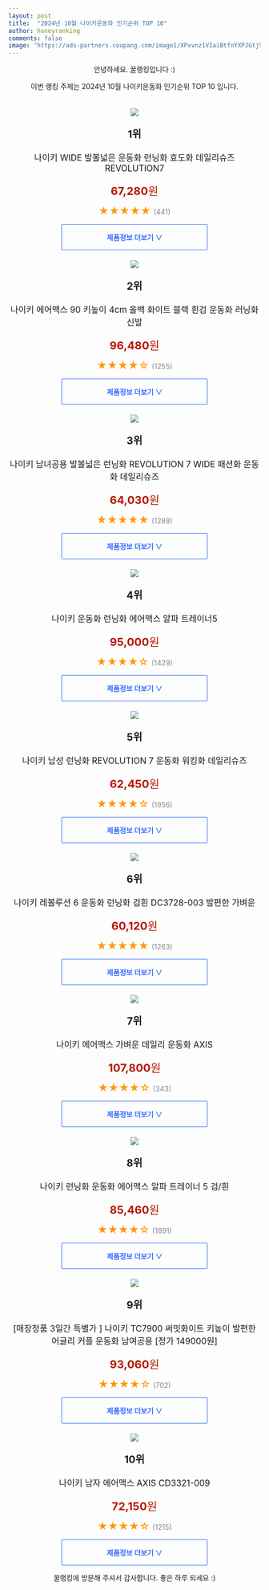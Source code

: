 ```yaml
---
layout: post
title:  "2024년 10월 나이키운동화 인기순위 TOP 10"
author: honeyranking
comments: false
image: "https://ads-partners.coupang.com/image1/XPxvnz1VIaiBtfnYXPJGtj5hd2gesB4xrJwR-TOoSuIPCdAu_Y4h_MTDwcajeKK8SoRCAHlx8xkS0jB2zbzQ6lDL96IclGwGYQJEoYLrYkK6jUOzpe6IKDDzEk9cwpMJI9hJUqv7U4eWzJ20J0XDXCTBCi5paF62aAl3Qv9WZzRdRt3ITm_LKFpowETrs1dtFgr5wHSujJLrm0ndNIRLOnJplpfXYaqBLGwC47Z9H-USVcq5MPR-rB52kgAOHKXTwd_dYD2fbsqGX2D_EW3Vr8uQszGJtP8dGVTfY_tHDAPn1BZj0iCcQfA="
---
```

<p style="text-align: center;">안녕하세요. 꿀랭킹입니다 :)</p>
<p style="text-align: center;">이번 랭킹 주제는 2024년 10월 나이키운동화 인기순위 TOP 10 입니다.</p><center><img src="https://ads-partners.coupang.com/image1/XPxvnz1VIaiBtfnYXPJGtj5hd2gesB4xrJwR-TOoSuIPCdAu_Y4h_MTDwcajeKK8SoRCAHlx8xkS0jB2zbzQ6lDL96IclGwGYQJEoYLrYkK6jUOzpe6IKDDzEk9cwpMJI9hJUqv7U4eWzJ20J0XDXCTBCi5paF62aAl3Qv9WZzRdRt3ITm_LKFpowETrs1dtFgr5wHSujJLrm0ndNIRLOnJplpfXYaqBLGwC47Z9H-USVcq5MPR-rB52kgAOHKXTwd_dYD2fbsqGX2D_EW3Vr8uQszGJtP8dGVTfY_tHDAPn1BZj0iCcQfA=" style="margin-top:20px" /></center><p style="text-align: center; font-size: 20px"><b>1위</b></p><p style="text-align: center; font-size: 17px">나이키 WIDE 발볼넓은 운동화 런닝화 효도화 데일리슈즈 REVOLUTION7</p><p style="text-align: center;"><span style="color: #b61800; font-size: 22px;"><b>67,280</b>원</span></p><p style="text-align: center;"><span style="color: #ff9600; font-size: 20px;">★★★★★ </span><span style="color: #878787;">(441)</span></p><center><a href="https://link.coupang.com/re/AFFSDP?lptag=AF3899140&subid=honeyrank&pageKey=7686886419&itemId=20545316375&vendorItemId=89606094465&traceid=V0-153-2362108d2c88b48a&requestid=20241001130000834166190269&token=31850C%7CGM"><div style="font-size: 14px; display: inline-block; padding: 15px 90px; color: #346aff; border-radius: 2px; border: 1px solid #346aff; cursor: pointer;"><b>제품정보 더보기 &or;</b></div></a></center><center><img src="https://ads-partners.coupang.com/image1/D8CKW5PXbVyayxEmD9xZHAwRkeGBTPBjuGussgVD6Ef221eMU6-0TEJVnG2T1ftUiufPDa6RgvWBM0cs-emQPgebtI00bLoOgLfvWnEQbLZ794_Ac-agd_63vy28ilVNMdMgt9pPuXwZYo3jFSo4w3Flnol7NlYJztCy3wrqV_yVNCNT9PIhY938K4OOnuHmW9HPERFEmZ8hVBZtwU3QHxw6uasekAhU77pfe488CrHfTL3_bt5lRX35llWQG5o2apf1foO1mbzUR2x3UDT9bJ2mTElSQzNQHQOtI8FEjtxkeNGa7oktm_U=" style="margin-top:20px" /></center><p style="text-align: center; font-size: 20px"><b>2위</b></p><p style="text-align: center; font-size: 17px">나이키 에어맥스 90 키높이 4cm 올백 화이트 블랙 흰검 운동화 러닝화 신발</p><p style="text-align: center;"><span style="color: #b61800; font-size: 22px;"><b>96,480</b>원</span></p><p style="text-align: center;"><span style="color: #ff9600; font-size: 20px;">★★★★☆ </span><span style="color: #878787;">(1255)</span></p><center><a href="https://link.coupang.com/re/AFFSDP?lptag=AF3899140&subid=honeyrank&pageKey=7596001599&itemId=20082586962&vendorItemId=91212458781&traceid=V0-153-8cc6246f2a6d4aee&requestid=20241001130000834166190269&token=31850C%7CGM"><div style="font-size: 14px; display: inline-block; padding: 15px 90px; color: #346aff; border-radius: 2px; border: 1px solid #346aff; cursor: pointer;"><b>제품정보 더보기 &or;</b></div></a></center><center><img src="https://ads-partners.coupang.com/image1/5C-SDkKF5Q3gp-Jv5JWJZq44UiMRe88lNS9df0SapIbx-n4uaLhyQW0PVj5UvfUXS-du3FLXIqt2jFi1WgQUXNFqTquTtfu6H2CWgK_-PlNRflZliLiPaI6PtSnv3HZZGyCpg-_BQ1KwY2zFqYKZY7pdhL1i9ciYf5cdThWmNlU8k6_jAbf_CqKsbhdj-t_JbkqLv4rfegMr1gZGiu49VdiIUy0k4uMNYkZQFbTn9jM4eoueDqIejlok0MZrEAbfl61LOHqRI6t4UgtF0zybaPT6p78G51nlfv9MUbelALSaVWztGc5reY0z" style="margin-top:20px" /></center><p style="text-align: center; font-size: 20px"><b>3위</b></p><p style="text-align: center; font-size: 17px">나이키 남녀공용 발볼넓은 런닝화 REVOLUTION 7 WIDE 패션화 운동화 데일리슈즈</p><p style="text-align: center;"><span style="color: #b61800; font-size: 22px;"><b>64,030</b>원</span></p><p style="text-align: center;"><span style="color: #ff9600; font-size: 20px;">★★★★★ </span><span style="color: #878787;">(1288)</span></p><center><a href="https://link.coupang.com/re/AFFSDP?lptag=AF3899140&subid=honeyrank&pageKey=7670286558&itemId=20459455284&vendorItemId=90933989119&traceid=V0-153-dce4f1c8cfe409a9&requestid=20241001130000834166190269&token=31850C%7CGM"><div style="font-size: 14px; display: inline-block; padding: 15px 90px; color: #346aff; border-radius: 2px; border: 1px solid #346aff; cursor: pointer;"><b>제품정보 더보기 &or;</b></div></a></center><center><img src="https://ads-partners.coupang.com/image1/49c_sQkLskAM7vvw4xW7j4Wtq5JTN3OmEqIF2dG_MyxJQFiDDzZPcBCrXsRE5TqAbCSZXjIj7aLT2MA9xnc0Pg1TU1qDJf5wVCN80HecUHakGWGuapTOw-H1vOZVbM0ktMzJNshed6Jii4zznpgJgsFAPVbNIxp4Jvqs5KWFXC-eLpWpyjENAqmI3Agft0pHwLcRtywEmmgSdqUKuFLICxi9ce8L85Zl23upVZNyNQbqiGVN8buEmxKpY_SU7gPMiafgrQZqn88Canm_KouOMm6HOSv6ZoAC28nbtvJzHDUJmAsnYvI7xHNmBA==" style="margin-top:20px" /></center><p style="text-align: center; font-size: 20px"><b>4위</b></p><p style="text-align: center; font-size: 17px">나이키 운동화 런닝화 에어맥스 알파 트레이너5</p><p style="text-align: center;"><span style="color: #b61800; font-size: 22px;"><b>95,000</b>원</span></p><p style="text-align: center;"><span style="color: #ff9600; font-size: 20px;">★★★★☆ </span><span style="color: #878787;">(1429)</span></p><center><a href="https://link.coupang.com/re/AFFSDP?lptag=AF3899140&subid=honeyrank&pageKey=7409612369&itemId=21632324532&vendorItemId=91189866149&traceid=V0-153-1207b48e84e1326b&requestid=20241001130000834166190269&token=31850C%7CGM"><div style="font-size: 14px; display: inline-block; padding: 15px 90px; color: #346aff; border-radius: 2px; border: 1px solid #346aff; cursor: pointer;"><b>제품정보 더보기 &or;</b></div></a></center><center><img src="https://ads-partners.coupang.com/image1/8Yo0aSviot7b-Liy8Qb5G5UzEdlvUd-QqMLNmbvlB5R1LmnxuGLkftJz1mLUjuDz4EgL8ETERwChS6gmpBKFGroyQEFJZvkf6PKUR3hll9KMXmmhIJw5nLUUyAv3V5IOh1Cm_EkCAyQZn_Yi9hWy40pD1OJs4MkrD-UY5020Y9SzFDCUQ6-QPXWT4A33qIvWSK8I4g6fuH54RC6-REAqsNZ8ntDNRTjrPgkea79KWUQTHq3PtpwIgBlvQlPzLBSHCD4eEgaj-WrJ4sK-m_7IxVMXbMtmEa1WjNzEOdwbzwjTfVWZHZtmY2Q=" style="margin-top:20px" /></center><p style="text-align: center; font-size: 20px"><b>5위</b></p><p style="text-align: center; font-size: 17px">나이키 남성 런닝화 REVOLUTION 7 운동화 워킹화 데일리슈즈</p><p style="text-align: center;"><span style="color: #b61800; font-size: 22px;"><b>62,450</b>원</span></p><p style="text-align: center;"><span style="color: #ff9600; font-size: 20px;">★★★★☆ </span><span style="color: #878787;">(1956)</span></p><center><a href="https://link.coupang.com/re/AFFSDP?lptag=AF3899140&subid=honeyrank&pageKey=7643830574&itemId=20318817841&vendorItemId=90836868551&traceid=V0-153-cf2c415035f32c3d&requestid=20241001130000834166190269&token=31850C%7CGM"><div style="font-size: 14px; display: inline-block; padding: 15px 90px; color: #346aff; border-radius: 2px; border: 1px solid #346aff; cursor: pointer;"><b>제품정보 더보기 &or;</b></div></a></center><center><img src="https://ads-partners.coupang.com/image1/oJDDHRBAXz6Prvu4oBlIFGr2YoimYSDRR8aqs9QbR_yg-OsV5yTI-3MwR_x7pKi0PuOlW05xSHCsA3uNdgMV7oJs8512t7nCx88VUx23bCxzrgHR4fmIreHkwoBW1clBOrzcMXpY8kdw0UR4v1s9xyFzDWM1ZLm-vAKGfj-LBrTN1o3_Cl73WxCyorD7PRByoczDnNizX3bA2q4xuJdoivsxQHsZPEgxkuC09Tsh7LE7nqlzq_h4aDojQ6JXgmyN4w480tTl2rw0DjcabQDF9jSHqwNnHCGZQiOc3c-8pJvSometfCziAY4c" style="margin-top:20px" /></center><p style="text-align: center; font-size: 20px"><b>6위</b></p><p style="text-align: center; font-size: 17px">나이키 레볼루션 6 운동화 런닝화 검흰 DC3728-003 발편한 가벼운</p><p style="text-align: center;"><span style="color: #b61800; font-size: 22px;"><b>60,120</b>원</span></p><p style="text-align: center;"><span style="color: #ff9600; font-size: 20px;">★★★★★ </span><span style="color: #878787;">(1263)</span></p><center><a href="https://link.coupang.com/re/AFFSDP?lptag=AF3899140&subid=honeyrank&pageKey=6272949644&itemId=16167181915&vendorItemId=89522941542&traceid=V0-153-ed1ece3a1d143aff&requestid=20241001130000834166190269&token=31850C%7CGM"><div style="font-size: 14px; display: inline-block; padding: 15px 90px; color: #346aff; border-radius: 2px; border: 1px solid #346aff; cursor: pointer;"><b>제품정보 더보기 &or;</b></div></a></center><center><img src="https://ads-partners.coupang.com/image1/bRZ2RjBZoaTbcTs_bTk8ymNYPrNPImScAJBTHHmfsadbD1lb8m6_hQl83qlfKB8L_iqOKodqd2msbhs7Tjt-Wi_-ZoU9llD08xeigiIzFLbcQ3RK_-x2ssU2hu7cEejzcjCis5ChRBX90hWhjDwDgekza92-ADTyCW9Kdxy0NZYPxCAvHhwNnk7JEwOrbZMHz_YQaW13oQr_9ebax0RxiKOeujKT8P3xes5OOqAYI2nACJW0BNccL2MjrrMVCUHdU5N_eX92PSDoMPjFvR3RAgfxJ7tC6ZquLKu45yhbNel0tPOQkP84_ykF" style="margin-top:20px" /></center><p style="text-align: center; font-size: 20px"><b>7위</b></p><p style="text-align: center; font-size: 17px">나이키 에어맥스 가벼운 데일리 운동화 AXIS</p><p style="text-align: center;"><span style="color: #b61800; font-size: 22px;"><b>107,800</b>원</span></p><p style="text-align: center;"><span style="color: #ff9600; font-size: 20px;">★★★★☆ </span><span style="color: #878787;">(343)</span></p><center><a href="https://link.coupang.com/re/AFFSDP?lptag=AF3899140&subid=honeyrank&pageKey=8098905328&itemId=22900921288&vendorItemId=89936155911&traceid=V0-153-5f05b1d7d31e3eef&requestid=20241001130000834166190269&token=31850C%7CGM"><div style="font-size: 14px; display: inline-block; padding: 15px 90px; color: #346aff; border-radius: 2px; border: 1px solid #346aff; cursor: pointer;"><b>제품정보 더보기 &or;</b></div></a></center><center><img src="https://ads-partners.coupang.com/image1/b82YdMkFoIshoD5lbzWh8TD0F5QzT4MpiKuUK04qzr3QoMwG9GLOF18Kfxxv3M9YfFqgdjboF9Y39Bx9uRzU5-tgwhZAQnxo_0zSXhy2tfsPSMper_LmVPB1Q459vcpG0MLtAnO_bHKTiQ2PUVzoJcDIsAV_nPGEZYzX3Gw-rp71Fh9KxxsPawiRMQtukFDA0SdWxkSGOYQMGJdbfwh7WMPLPOCGwnIb_wcFdopFYgWR0AjczM8TvSvragiSWVJuIJnATtYmJShl2rDqrN-FKnCe4C8XsWVCajR-rCs_5hPGxYtFxV2WPfE=" style="margin-top:20px" /></center><p style="text-align: center; font-size: 20px"><b>8위</b></p><p style="text-align: center; font-size: 17px">나이키 런닝화 운동화 에어맥스 알파 트레이너 5 검/흰</p><p style="text-align: center;"><span style="color: #b61800; font-size: 22px;"><b>85,460</b>원</span></p><p style="text-align: center;"><span style="color: #ff9600; font-size: 20px;">★★★★☆ </span><span style="color: #878787;">(1891)</span></p><center><a href="https://link.coupang.com/re/AFFSDP?lptag=AF3899140&subid=honeyrank&pageKey=6690225011&itemId=15457562620&vendorItemId=91212487702&traceid=V0-153-0090b15e4aaf1c64&requestid=20241001130000834166190269&token=31850C%7CGM"><div style="font-size: 14px; display: inline-block; padding: 15px 90px; color: #346aff; border-radius: 2px; border: 1px solid #346aff; cursor: pointer;"><b>제품정보 더보기 &or;</b></div></a></center><center><img src="https://ads-partners.coupang.com/image1/toSmrTKKDWzp-uiLth0mMtk5vX_PVMxonL25nkrDwmGIKe2lc3nYPJHI0IbyJRVcGB5uBrOY7B0JefqomMKG0gq4OWMv5mUdLq2oCiDZ4A2clm7UPfwPIQocmxj81KAf_qByrVSuxrJ4stiyFt0VAiSSKmNs2rsbUqcvSQuRgFylcgkgVK-z_tVTbZoDJDJOGlR4fachfKECalXDTQvzhvKWc6IwvT-4OU8iyNpVJLxoAZlNlpQD_hTmd6btoQbWgu_WmQeit5l22khuXqHRKtgH3wIy9UqCkaYrzO8OCSG8TNX_iItXdW0=" style="margin-top:20px" /></center><p style="text-align: center; font-size: 20px"><b>9위</b></p><p style="text-align: center; font-size: 17px">[매장정품 3일간 특별가 ] 나이키 TC7900 써밋화이트 키높이 발편한 어글리 커플 운동화 남여공용 [정가 149000원]</p><p style="text-align: center;"><span style="color: #b61800; font-size: 22px;"><b>93,060</b>원</span></p><p style="text-align: center;"><span style="color: #ff9600; font-size: 20px;">★★★★☆ </span><span style="color: #878787;">(702)</span></p><center><a href="https://link.coupang.com/re/AFFSDP?lptag=AF3899140&subid=honeyrank&pageKey=7393290968&itemId=21218116440&vendorItemId=88552160904&traceid=V0-153-9940d91c701cbb99&requestid=20241001130000834166190269&token=31850C%7CGM"><div style="font-size: 14px; display: inline-block; padding: 15px 90px; color: #346aff; border-radius: 2px; border: 1px solid #346aff; cursor: pointer;"><b>제품정보 더보기 &or;</b></div></a></center><center><img src="https://ads-partners.coupang.com/image1/HSivnB4D61GjTMwhHan1ZChigbXWD87hksxmhrgHDlGeeNrz_jsyAwEM11Gx_jhLiMqV1PRoBRVkvWLeo5orgxg_cNCgC5oMNO3FrWVWh5Xq9N8-Bd38I9i0csEF05DJq_GrUqM8IWamYpw0bnSjqKUiyTk2vOvjbTl2c5XvuHyu078he77ga8Rv-qmxDFoIWx9rQaPdSO3fAANgV-_NtDJDaZd8T-ywstN72YhlJzm8kF38ABYAG4yByClRBaAaj6K6sJpKczg-pgUMV9mchZ8tiXra67h5p8rWTBTut6bOv4_SY_kekiA=" style="margin-top:20px" /></center><p style="text-align: center; font-size: 20px"><b>10위</b></p><p style="text-align: center; font-size: 17px">나이키 남자 에어맥스 AXIS CD3321-009</p><p style="text-align: center;"><span style="color: #b61800; font-size: 22px;"><b>72,150</b>원</span></p><p style="text-align: center;"><span style="color: #ff9600; font-size: 20px;">★★★★☆ </span><span style="color: #878787;">(1215)</span></p><center><a href="https://link.coupang.com/re/AFFSDP?lptag=AF3899140&subid=honeyrank&pageKey=7239148133&itemId=18388738675&vendorItemId=91152599291&traceid=V0-153-0018d7b6c0548904&requestid=20241001130000834166190269&token=31850C%7CGM"><div style="font-size: 14px; display: inline-block; padding: 15px 90px; color: #346aff; border-radius: 2px; border: 1px solid #346aff; cursor: pointer;"><b>제품정보 더보기 &or;</b></div></a></center><p style="text-align: center;">꿀랭킹에 방문해 주셔서 감사합니다. 좋은 하루 되세요 :)</p>